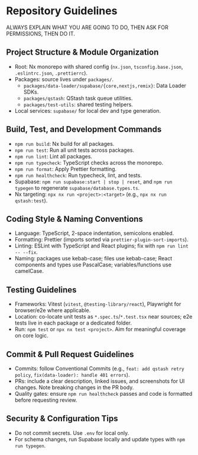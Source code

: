 # Repository Guidelines
ALWAYS EXPLAIN WHAT YOU ARE GOING TO DO, THEN ASK FOR PERMISSIONS, THEN DO IT.

## Project Structure & Module Organization
- Root: Nx monorepo with shared config (`nx.json`, `tsconfig.base.json`, `.eslintrc.json`, `.prettierrc`).
- Packages: source lives under `packages/`.
  - `packages/data-loader/supabase/{core,nextjs,remix}`: Data Loader SDKs.
  - `packages/qstash`: QStash task queue utilities.
  - `packages/test-utils`: shared testing helpers.
- Local services: `supabase/` for local dev and type generation.

## Build, Test, and Development Commands
- `npm run build`: Nx build for all packages.
- `npm run test`: Run all unit tests across packages.
- `npm run lint`: Lint all packages.
- `npm run typecheck`: TypeScript checks across the monorepo.
- `npm run format`: Apply Prettier formatting.
- `npm run healthcheck`: Run typecheck, lint, and tests.
- Supabase: `npm run supabase:start | stop | reset`, and `npm run typegen` to regenerate `supabase/database.types.ts`.
- Nx targeting: `npx nx run <project>:<target>` (e.g., `npx nx run qstash:test`).

## Coding Style & Naming Conventions
- Language: TypeScript, 2-space indentation, semicolons enabled.
- Formatting: Prettier (imports sorted via `prettier-plugin-sort-imports`).
- Linting: ESLint with TypeScript and React plugins; fix with `npm run lint -- --fix`.
- Naming: packages use kebab-case; files use kebab-case; React components and types use PascalCase; variables/functions use camelCase.

## Testing Guidelines
- Frameworks: Vitest (`vitest`, `@testing-library/react`), Playwright for browser/e2e where applicable.
- Location: co-locate unit tests as `*.spec.ts`/`*.test.tsx` near sources; e2e tests live in each package or a dedicated folder.
- Run: `npm test` or `npx nx test <project>`. Aim for meaningful coverage on core logic.

## Commit & Pull Request Guidelines
- Commits: follow Conventional Commits (e.g., `feat: add qstash retry policy`, `fix(data-loader): handle 401 errors`).
- PRs: include a clear description, linked issues, and screenshots for UI changes. Note breaking changes in the PR body.
- Quality gates: ensure `npm run healthcheck` passes and code is formatted before requesting review.

## Security & Configuration Tips
- Do not commit secrets. Use `.env` for local only.
- For schema changes, run Supabase locally and update types with `npm run typegen`.
